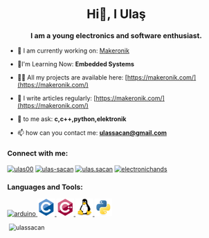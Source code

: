<h1 align="center">Hi👋, I Ulaş</h1>
<h3 align="center">I am a young electronics and software enthusiast.</h3>

- 🔭 I am currently working on: [Makeronik](https://makeronik.com/)

- 🌱I'm Learning Now: **Embedded Systems**

- 👨‍💻 All my projects are available here: [https://makeronik.com/](https://makeronik.com/)

- 📝 I write articles regularly: [https://makeronik.com/](https://makeronik.com/)

- 💬 to me ask: **c,c++,python,elektronik**

- 📫 how can you contact me: **ulassacan@gmail.com**

<h3 align="left">Connect with me:</h3>
<p align="left">
<a href="https://twitter.com/ulassacan" target="blank"><img align="center" src="https://raw.githubusercontent.com/rahuldkjain/github-profile-readme-generator/master/src/images/icons/Social/twitter.svg" alt="ulas00" height="30" width="40" /></a>
<a href="https://linkedin.com/in/ulas-sacan" target="blank"><img align="center" src="https://raw.githubusercontent.com/rahuldkjain/github-profile-readme-generator/master/src/images/icons/Social/linked-in-alt.svg" alt="ulas-sacan" height="30" width="40" /></a>
<a href="https://instagram.com/ulas.sacan" target="blank"><img align="center" src="https://raw.githubusercontent.com/rahuldkjain/github-profile-readme-generator/master/src/images/icons/Social/instagram.svg" alt="ulas.sacan" height="30" width="40" /></a>
<a href="https://www.youtube.com/c/electronichands" target="blank"><img align="center" src="https://raw.githubusercontent.com/rahuldkjain/github-profile-readme-generator/master/src/images/icons/Social/youtube.svg" alt="electronichands" height="30" width="40" /></a>
</p>

<h3 align="left">Languages and Tools:</h3>
<p align="left"> <a href="https://www.arduino.cc/" target="_blank" rel="noreferrer"> <img src="https://cdn.worldvectorlogo.com/logos/arduino-1.svg" alt="arduino" width="40" height="40"/> </a> <a href="https://www.cprogramming.com/" target="_blank" rel="noreferrer"> <img src="https://raw.githubusercontent.com/devicons/devicon/master/icons/c/c-original.svg" alt="c" width="40" height="40"/> </a> <a href="https://www.w3schools.com/cpp/" target="_blank" rel="noreferrer"> <img src="https://raw.githubusercontent.com/devicons/devicon/master/icons/cplusplus/cplusplus-original.svg" alt="cplusplus" width="40" height="40"/>  <a href="https://www.linux.org/" target="_blank" rel="noreferrer"> <img src="https://raw.githubusercontent.com/devicons/devicon/master/icons/linux/linux-original.svg" alt="linux" width="40" height="40"/> </a> <a href="https://www.python.org" target="_blank" rel="noreferrer"> <img src="https://raw.githubusercontent.com/devicons/devicon/master/icons/python/python-original.svg" alt="python" width="40" height="40"/> </a> </p>

<p>&nbsp;<img align="center" src="https://github-readme-stats.vercel.app/api?username=ulassacan&show_icons=true&locale=en" alt="ulassacan" /></p>

